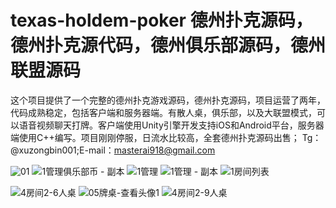 # texas-holdem-poker 德州扑克源码，德州扑克源代码，德州俱乐部源码，德州联盟源码
这个项目提供了一个完整的德州扑克游戏源码，德州扑克源码，项目运营了两年，代码成熟稳定，包括客户端和服务器端。有散人桌，俱乐部，以及大联盟模式，可以语音视频聊天打牌。客户端使用Unity引擎开发支持iOS和Android平台，服务器端使用C++编写。项目刚刚停服，日流水比较高，全套德州扑克源码出售；
Tg：@xuzongbin001;E-mail：masterai918@gmail.com

![01](https://github.com/user-attachments/assets/a5fbbbae-369b-430f-8a6b-8d40a0037e0d)
![1管理俱乐部币 - 副本](https://github.com/user-attachments/assets/e64d9a16-cd29-4a9d-95ff-68d7926f3484)
![1管理](https://github.com/user-attachments/assets/8258700e-5441-41f2-818f-21cb18c1508d)
![1管理 - 副本](https://github.com/user-attachments/assets/b8eb75a3-b9af-4855-b810-15cb06dce8f2)
![1房间列表](https://github.com/user-attachments/assets/67b69273-df09-4a63-b464-7451f1280aad)

![4房间2-6人桌](https://github.com/user-attachments/assets/34ea9b1a-09bd-4424-b50b-a04000c14254)
![05牌桌-查看头像1](https://github.com/user-attachments/assets/8673b6d6-7579-4d66-b60e-a29556ade3b6)
![4房间2-9人桌](https://github.com/user-attachments/assets/b4fa375c-2de7-4d26-90e1-6e045900657d)
